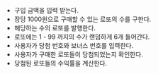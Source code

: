 - 구입 금액을 입력 받는다.
- 장당 1000원으로 구매할 수 있는 로또의 수를 구한다.
- 해당하는 수의 로또를 발행한다.
- 로또에는 1 - 99 까지의 수가 랜덤하게 6개 들어간다.
- 사용자가 당첨 번호와 보너스 번호를 입력한다.
- 사용자가 구매한 로또들이 당첨되었는지 확인한다.
- 당첨된 로또들의 수익률을 계산한다.
